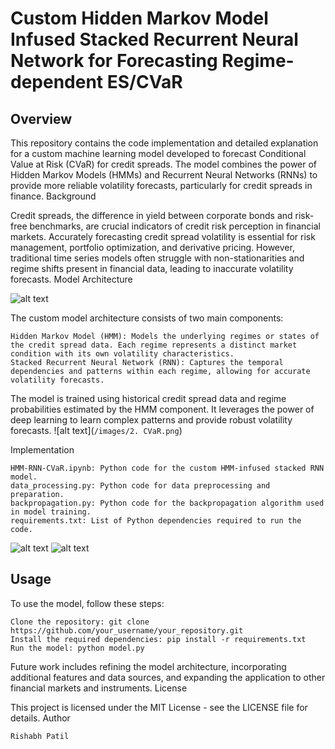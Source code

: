 # Custom Hidden Markov Model Infused Stacked Recurrent Neural Network for Forecasting Regime-dependent ES/CVaR
## Overview

This repository contains the code implementation and detailed explanation for a custom machine learning model developed to forecast Conditional Value at Risk (CVaR) for credit spreads. The model combines the power of Hidden Markov Models (HMMs) and Recurrent Neural Networks (RNNs) to provide more reliable volatility forecasts, particularly for credit spreads in finance.
Background

Credit spreads, the difference in yield between corporate bonds and risk-free benchmarks, are crucial indicators of credit risk perception in financial markets. Accurately forecasting credit spread volatility is essential for risk management, portfolio optimization, and derivative pricing. However, traditional time series models often struggle with non-stationarities and regime shifts present in financial data, leading to inaccurate volatility forecasts.
Model Architecture

![alt text](/images/7.Architecture.jpg)


The custom model architecture consists of two main components:

    Hidden Markov Model (HMM): Models the underlying regimes or states of the credit spread data. Each regime represents a distinct market condition with its own volatility characteristics.
    Stacked Recurrent Neural Network (RNN): Captures the temporal dependencies and patterns within each regime, allowing for accurate volatility forecasts.

The model is trained using historical credit spread data and regime probabilities estimated by the HMM component. It leverages the power of deep learning to learn complex patterns and provide robust volatility forecasts.
![alt text](`/images/2. CVaR.png`)

Implementation

    HMM-RNN-CVaR.ipynb: Python code for the custom HMM-infused stacked RNN model.
    data_processing.py: Python code for data preprocessing and preparation.
    backpropagation.py: Python code for the backpropagation algorithm used in model training.
    requirements.txt: List of Python dependencies required to run the code.

![alt text](/images/3.MultiCVaR.png)
![alt text](/images/6.HMM.png)


## Usage

To use the model, follow these steps:

    Clone the repository: git clone https://github.com/your_username/your_repository.git
    Install the required dependencies: pip install -r requirements.txt
    Run the model: python model.py

Future work includes refining the model architecture, incorporating additional features and data sources, and expanding the application to other financial markets and instruments.
License

This project is licensed under the MIT License - see the LICENSE file for details.
Author

    Rishabh Patil
